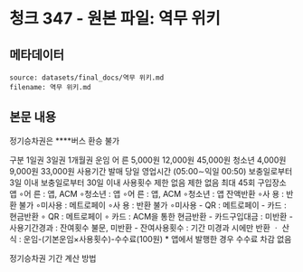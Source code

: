# 청크 347 - 원본 파일: 역무 위키

## 메타데이터

```
source: datasets/final_docs/역무 위키.md
filename: 역무 위키.md
```

## 본문 내용

정기승차권은 ****버스 환승 불가

구분 1일권 3일권 1개월권 운임 어 른 5,000원 12,000원 45,000원 청소년 4,000원 9,000원 33,000원 사용기간 발매 당일 영업시간 (05:00∼익일 00:50) 보충일로부터 3일 이내 보충일로부터 30일 이내 사용횟수 제한 없음 제한 없음 최대 45회 구입장소 앱 ∘어 른 : 앱, ACM ∘청소년 : 앱 ∘어 른 : 앱, ACM ∘청소년 : 앱 잔액반환 ∘사 용 : 반환 불가 ∘미사용 : 메트로페이    ∘사 용 : 반환 불가 ∘미사용 - QR : 메트로페이 - 카드 : 현금반환 ∘ QR : 메트로페이 ∘ 카드 : ACM을 통한 현금반환 - 카드구입대금 : 미반환 - 사용기간경과 : 잔여횟수 불문, 미반환 - 잔여사용횟수 : 기간 미경과 시에만 반환 ㆍ 산식 : 운임-(기본운임×사용횟수)-수수료(100원) * 앱에서 발행한 경우 수수료 차감 없음

정기승차권 기간 계산 방법